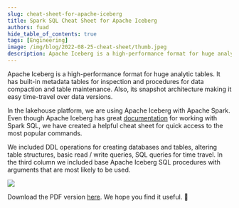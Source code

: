 ```yaml
---
slug: cheat-sheet-for-apache-iceberg
title: Spark SQL Cheat Sheet for Apache Iceberg
authors: fuad
hide_table_of_contents: true
tags: [Engineering]
image: /img/blog/2022-08-25-cheat-sheet/thumb.jpeg
description: Apache Iceberg is a high-performance format for huge analytic tables. It has built-in metadata tables for inspection and procedures for data compaction and table maintenance.
---
```


<head>
  <title>Spark SQL Cheat Sheet for Apache Iceberg | iomete blog</title>
  <meta name="robots" content="noindex, nofollow" />
  <meta name="googlebot" content="noindex"/>
</head>

Apache Iceberg is a high-performance format for huge analytic tables. It has built-in metadata tables for inspection and procedures for data compaction and table maintenance. Also, its snapshot architecture making it easy time-travel over data versions.

<!-- truncate -->

In the lakehouse platform, we are using Apache Iceberg with Apache Spark. Even though Apache Iceberg has great [documentation](https://iceberg.apache.org/docs/latest/getting-started) for working with Spark SQL, we have created a helpful cheat sheet for quick access to the most popular commands.

We included DDL operations for creating databases and tables, altering table structures, basic read / write queries, SQL queries for time travel. In the third column we included base Apache Iceberg SQL procedures with arguments that are most likely to be used.

![](/img/blog/2022-08-25-cheat-sheet/iceberg-cheat-sheet.jpeg)

Download the PDF version [here](/img/blog/2022-08-25-cheat-sheet/iceberg-cheat-sheet.pdf). We hope you find it useful. 🤗